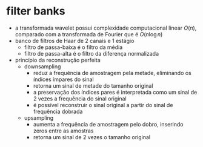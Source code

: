 # filter banks

- a transformada wavelet possui complexidade computacional linear $O(n)$, comparado com a transformada de Fourier que é $O(n\log n)$
- banco de filtros de Haar de 2 canais e 1 estágio
  - filtro de passa-baixa é o filtro da média
  - filtro de passa-alta é o filtro da diferença normalizada
- princípio da reconstrução perfeita
  - downsampling
    - reduz a frequência de amostragem pela metade, eliminando os índices ímpares do sinal
    - retorna um sinal de metade do tamanho original
    - a preservação dos índices pares é interpretada como um sinal de 2 vezes a frequência do sinal original
    - é possível reconstruir o sinal original a partir do sinal de frequência dobrada
  - upsampling
    - aumenta a frequência de amostragem pelo dobro, inserindo zeros entre as amostras
    - retorna um sinal de 2 vezes o tamanho original